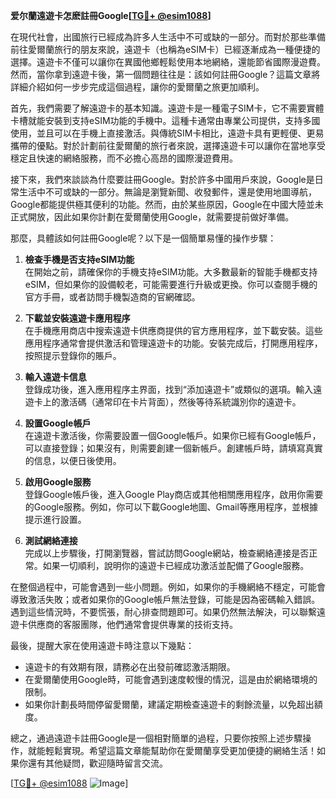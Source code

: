 **爱尔蘭遠遊卡怎麽註冊Google[[TG💪+ @esim1088](https://t.me/s/esim1088)]**

在現代社會，出國旅行已經成為許多人生活中不可或缺的一部分。而對於那些準備前往愛爾蘭旅行的朋友來說，遠遊卡（也稱為eSIM卡）已經逐漸成為一種便捷的選擇。遠遊卡不僅可以讓你在異國他鄉輕鬆使用本地網絡，還能節省國際漫遊費。然而，當你拿到遠遊卡後，第一個問題往往是：該如何註冊Google？這篇文章將詳細介紹如何一步步完成這個過程，讓你的愛爾蘭之旅更加順利。

首先，我們需要了解遠遊卡的基本知識。遠遊卡是一種電子SIM卡，它不需要實體卡槽就能安裝到支持eSIM功能的手機中。這種卡通常由專業公司提供，支持多國使用，並且可以在手機上直接激活。與傳統SIM卡相比，遠遊卡具有更輕便、更易攜帶的優點。對於計劃前往愛爾蘭的旅行者來說，選擇遠遊卡可以讓你在當地享受穩定且快速的網絡服務，而不必擔心高昂的國際漫遊費用。

接下來，我們來談談為什麼要註冊Google。對於許多中國用戶來說，Google是日常生活中不可或缺的一部分。無論是瀏覽新聞、收發郵件，還是使用地圖導航，Google都能提供極其便利的功能。然而，由於某些原因，Google在中國大陸並未正式開放，因此如果你計劃在愛爾蘭使用Google，就需要提前做好準備。

那麼，具體該如何註冊Google呢？以下是一個簡單易懂的操作步驟：

1. **檢查手機是否支持eSIM功能**  
在開始之前，請確保你的手機支持eSIM功能。大多數最新的智能手機都支持eSIM，但如果你的設備較老，可能需要進行升級或更換。你可以查閱手機的官方手冊，或者訪問手機製造商的官網確認。

2. **下載並安裝遠遊卡應用程序**  
在手機應用商店中搜索遠遊卡供應商提供的官方應用程序，並下載安裝。這些應用程序通常會提供激活和管理遠遊卡的功能。安裝完成后，打開應用程序，按照提示登錄你的賬戶。

3. **輸入遠遊卡信息**  
登錄成功後，進入應用程序主界面，找到“添加遠遊卡”或類似的選項。輸入遠遊卡上的激活碼（通常印在卡片背面），然後等待系統識別你的遠遊卡。

4. **設置Google帳戶**  
在遠遊卡激活後，你需要設置一個Google帳戶。如果你已經有Google帳戶，可以直接登錄；如果沒有，則需要創建一個新帳戶。創建帳戶時，請填寫真實的信息，以便日後使用。

5. **啟用Google服務**  
登錄Google帳戶後，進入Google Play商店或其他相關應用程序，啟用你需要的Google服務。例如，你可以下載Google地圖、Gmail等應用程序，並根據提示進行設置。

6. **測試網絡連接**  
完成以上步驟後，打開瀏覽器，嘗試訪問Google網站，檢查網絡連接是否正常。如果一切順利，說明你的遠遊卡已經成功激活並配備了Google服務。

在整個過程中，可能會遇到一些小問題。例如，如果你的手機網絡不穩定，可能會導致激活失敗；或者如果你的Google帳戶無法登錄，可能是因為密碼輸入錯誤。遇到這些情況時，不要慌張，耐心排查問題即可。如果仍然無法解決，可以聯繫遠遊卡供應商的客服團隊，他們通常會提供專業的技術支持。

最後，提醒大家在使用遠遊卡時注意以下幾點：
- 遠遊卡的有效期有限，請務必在出發前確認激活期限。
- 在愛爾蘭使用Google時，可能會遇到速度較慢的情況，這是由於網絡環境的限制。
- 如果你計劃長時間停留愛爾蘭，建議定期檢查遠遊卡的剩餘流量，以免超出額度。

總之，通過遠遊卡註冊Google是一個相對簡單的過程，只要你按照上述步驟操作，就能輕鬆實現。希望這篇文章能幫助你在愛爾蘭享受更加便捷的網絡生活！如果你還有其他疑問，歡迎隨時留言交流。

[[TG💪+ @esim1088](https://t.me/s/esim1088) ![Image](https://i.postimg.cc/4NQfJmqS/Snipaste-2025-05-13-00-14-12.png)]